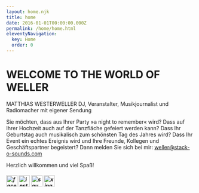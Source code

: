 ```yaml
---
layout: home.njk
title: home
date: 2016-01-01T00:00:00.000Z
permalink: /home/home.html
eleventyNavigation:
  key: Home
  order: 0
---
```

# WELCOME TO THE WORLD OF WELLER

MATTHIAS WESTERWELLER
DJ, Veranstalter, Musikjournalist und Radiomacher mit eigener Sendung

Sie möchten, dass aus Ihrer Party »a night to remember« wird? Dass auf Ihrer Hochzeit auch auf der Tanzfläche gefeiert werden kann? Dass Ihr Geburtstag auch musikalisch zum schönsten Tag des Jahres wird? Dass Ihr Event ein echtes Ereignis wird und Ihre Freunde, Kollegen und Geschäftspartner begeistert? Dann melden Sie sich bei mir: weller@stack-o-sounds.com

Herzlich willkommen und viel Spaß!

<h5>
            <a href="https://www.facebook.com/worldofweller" target="_blank"> <img src="daten/logos/logo-fb.png" alt="facebook" height="30"></a>
            <a href="https://www.instagram.com/theworldofweller/" target="_blank"> <img src="daten/logos/logo-in.png" alt="instagram" height="30"></a>
            <a href="https://soundcloud.com/weller" target="_blank"> <img src="daten/logos/logo-sc.png" alt="soundcloud" height="30"></a>
            <a href="https://www.xing.com/profile/Matthias_Westerweller" target="_blank"> <img src="daten/logos/logo-xing.jpg" alt="xing" height="30"></a>
        </h5>

